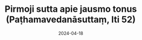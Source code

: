 ---
layout: page
title: 'Pirmoji sutta apie jausmo tonus (Paṭhamavedanāsuttaṃ, Iti 52)'
category: bylota
index: Jausmo tonas (vedanā)
sortIndex: 52
suttacentral: iti52
date: 2024-04-18
tags: Jausmo tonas (vedanā)
---